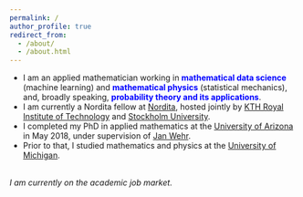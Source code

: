 ```yaml
---
permalink: /
author_profile: true
redirect_from: 
  - /about/
  - /about.html
---
```


- I am an applied mathematician working in  <font color="blue"><b>mathematical data science</b></font> (machine learning) and <font color="blue"><b>mathematical physics</b></font> (statistical mechanics), and, broadly speaking, <font color="blue"><b>probability theory and its applications</b></font>. <br> 
- I am currently a Nordita fellow at <a href="https://www.nordita.org/">Nordita</a>, hosted jointly by <a href="https://www.kth.se/en">KTH Royal Institute of Technology</a> and <a href="https://www.su.se/">Stockholm University</a>. <br> 
- I completed my PhD in applied mathematics at the <a href="http://math.arizona.edu/">University of Arizona</a> in May 2018, under supervision of <a href="http://math.arizona.edu/~wehr/">Jan Wehr</a>.   <br> 
- Prior to that, I studied mathematics and physics at the <a href="https://umich.edu/">University of Michigan</a>. <br> 
<br> 
<i>I am currently on the academic job market.</i>








